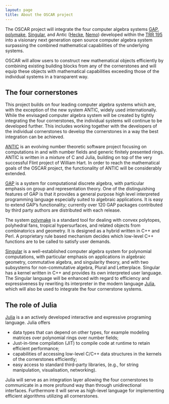 ```yaml
---
layout: page
title: About the OSCAR project
---
```


The OSCAR project will integrate the four computer algebra systems
[GAP](http://www.gap-system.org), [polymake](http://polymake.org),
[Singular](http://www.singular.uni-kl.de),
and Antic ([Hecke](https://github.com/thofma/Hecke.jl/), [Nemo](http://nemocas.org))
developed within the [TRR 195](https://www.computeralgebra.de/sfb/) into a
visionary next generation open source computer algebra system
surpassing the combined mathematical capabilities of the underlying
systems.

OSCAR will allow users to construct new mathematical objects efficiently
by combining existing building blocks from any of the cornerstones and
will equip these objects with mathematical capabilities exceeding
those of the individual systems in a transparent way.

## The four cornerstones

This project builds on four leading computer algebra systems which
are, with the exception of the new system ANTIC, widely used
internationally. While the envisaged computer algebra system will be
created by tightly integrating the four cornerstones, the individual
systems will continue to be developed further. This includes working
together with the developers of the individual cornerstones
to develop the cornerstones in a way the best integration can be achieved.

[ANTIC](http://www.nemocas.org) is an evolving number theoretic software project focusing on
computations in and with number fields and generic finitely presented
rings. ANTIC is written in a mixture of C and Julia, building on top
of the very successful Flint project of William Hart. In order to
reach the mathematical goals of the OSCAR project, the functionality
of ANTIC will be considerably extended.

[GAP](http://www.gap-system.org) is a system for computational discrete algebra, with particular
emphasis on group and representation theory. One of the distinguishing
features of GAP is that it provides a general purpose high level
interpreted programming language especially suited to algebraic
applications. It is easy to extend GAP’s functionality; currently over
120 GAP packages contributed by third party authors are distributed
with each release.

The system [polymake](http://polymake.org) is a standard tool for dealing with convex
polytopes, polyhedral fans, tropical hypersurfaces,
and related objects from combinatorics and
geometry. It is designed as a hybrid written in C++ and Perl. A
proprietary rule based mechanism decides which low-level C++
functions are to be called to satisfy user demands.

[Singular](http://www.singular.uni-kl.de) is a well-established computer algebra system for polynomial
computations, with particular emphasis on applications in algebraic
geometry, commutative algebra, and singularity theory, and with two
subsystems for non-commutative algebra, Plural and
Letterplace. Singular has a kernel written in C++ and provides its own
interpreted user language. The Singular language will be enhanced with
regard to efficiency and expressiveness by rewriting its interpreter
in the modern language [Julia](http://www.julialang.org), which will also be used to integrate the
four cornerstone systems.

## The role of Julia

[Julia](http://www.julialang.org) is a an actively developed
interactive and expressive programing
language. Julia offers

* data types that can depend on other types, for example modeling
matrices over polynomial rings over number fields;
* Just-in-time compilation (JIT) to compile code at runtime to retain
efficient performance;
* capabilities of accessing low-level C/C++ data structures in the
kernels of the cornerstones efficiently;
* easy access to standard third-party libraries, (e.g., for string
manipulation, visualisation, networking).

Julia will serve as an integration layer allowing the four
cornerstones to communicate in a more profound way than through
unidirectional interfaces. Furthermore it will serve as high-level
language for implementing efficient algorithms utilizing all
cornerstones.
